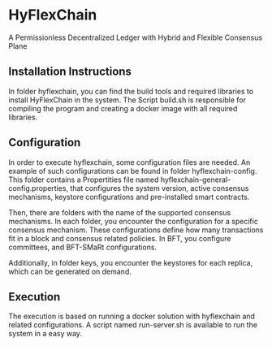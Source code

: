 # HyFlexChain
A Permissionless Decentralized Ledger with Hybrid and Flexible Consensus Plane

## Installation Instructions
In folder hyflexchain, you can find the build tools and required libraries to install HyFlexChain in the system.
The Script build.sh is responsible for compiling the program and creating a docker image with all required libraries.

## Configuration
In order to execute hyflexchain, some configuration files are needed. An example of such configurations can be found in folder hyflexchain-config.
This folder contains a Propertities file named hyflexchain-general-config.properties, that configures the system version, active consensus mechanisms, keystore configurations
and pre-installed smart contracts.

Then, there are folders with the name of the supported consensus mechanisms. In each folder, you encounter the configuration for a specific consensus mechanism.
These configurations define how many transactions fit in a block and consensus related policies. In BFT, you configure committees, and BFT-SMaRt configurations.

Additionally, in folder keys, you encounter the keystores for each replica, which can be generated on demand.

## Execution
The execution is based on running a docker solution with hyflexchain and related configurations. A script named run-server.sh is available to run the system in a easy way.
